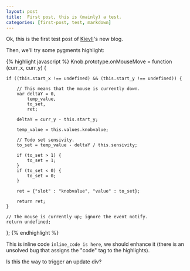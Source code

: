 ```yaml
---
layout: post
title:  First post, this is (mainly) a test.
categories: [first-post, test, markdown]
---
```

Ok, this is the first test post of [KievII](https://github.com/janesconference/KievII)'s new blog. 

Then, we'll try some pygments highlight:

{% highlight javascript %}
Knob.prototype.onMouseMove = function (curr_x, curr_y) {

    if ((this.start_x !== undefined) && (this.start_y !== undefined)) {

        // This means that the mouse is currently down.
        var deltaY = 0,
            temp_value,
            to_set,
            ret;

        deltaY = curr_y - this.start_y;

        temp_value = this.values.knobvalue;

        // Todo set sensivity.
        to_set = temp_value - deltaY / this.sensivity;

        if (to_set > 1) {
            to_set = 1;
        }
        if (to_set < 0) {
            to_set = 0;
        }

        ret = {"slot" : "knobvalue", "value" : to_set};

        return ret;
    }

    // The mouse is currently up; ignore the event notify.
    return undefined;

};
{% endhighlight %}

This is inline code `inline_code is here`, we should enhance it (there is an unsolved bug that assigns the "code" tag to the highlights).

<div class="update">
Is this the way to trigger an update div?
</div>

